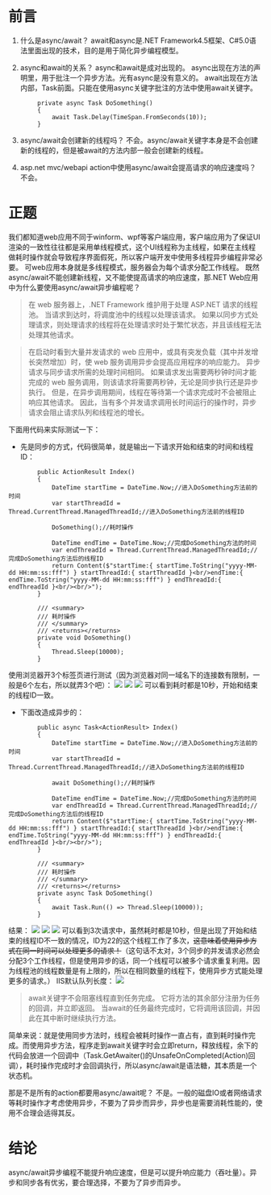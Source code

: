 # 前言
1. 什么是async/await？
await和async是.NET Framework4.5框架、C#5.0语法里面出现的技术，目的是用于简化异步编程模型。

2. async和await的关系？
async和await是成对出现的。
async出现在方法的声明里，用于批注一个异步方法。光有async是没有意义的。
await出现在方法内部，Task前面。只能在使用async关键字批注的方法中使用await关键字。
```
        private async Task DoSomething()
        {
            await Task.Delay(TimeSpan.FromSeconds(10));
        }
```

3. async/await会创建新的线程吗？
不会。async/await关键字本身是不会创建新的线程的，但是被await的方法内部一般会创建新的线程。

4. asp.net mvc/webapi action中使用async/await会提高请求的响应速度吗？
不会。


# 正题
我们都知道web应用不同于winform、wpf等客户端应用，客户端应用为了保证UI渲染的一致性往往都是采用单线程模式，这个UI线程称为主线程，如果在主线程做耗时操作就会导致程序界面假死，所以客户端开发中使用多线程异步编程非常必要。
可web应用本身就是多线程模式，服务器会为每个请求分配工作线程。
既然async/await不能创建新线程，又不能使提高请求的响应速度，那.NET Web应用中为什么要使用async/await异步编程呢？
> 在 web 服务器上，.NET Framework 维护用于处理 ASP.NET 请求的线程池。 当请求到达时，将调度池中的线程以处理该请求。 如果以同步方式处理请求，则处理请求的线程将在处理请求时处于繁忙状态，并且该线程无法处理其他请求。

> 在启动时看到大量并发请求的 web 应用中，或具有突发负载（其中并发增长突然增加）时，使 web 服务调用异步会提高应用程序的响应能力。 异步请求与同步请求所需的处理时间相同。 如果请求发出需要两秒钟时间才能完成的 web 服务调用，则该请求将需要两秒钟，无论是同步执行还是异步执行。 但是，在异步调用期间，线程在等待第一个请求完成时不会被阻止响应其他请求。 因此，当有多个并发请求调用长时间运行的操作时，异步请求会阻止请求队列和线程池的增长。

下面用代码来实际测试一下：
- 先是同步的方式，代码很简单，就是输出一下请求开始和结束的时间和线程ID：
```
        public ActionResult Index()
        {
            DateTime startTime = DateTime.Now;//进入DoSomething方法前的时间
            var startThreadId = Thread.CurrentThread.ManagedThreadId;//进入DoSomething方法前的线程ID

            DoSomething();//耗时操作

            DateTime endTime = DateTime.Now;//完成DoSomething方法的时间
            var endThreadId = Thread.CurrentThread.ManagedThreadId;//完成DoSomething方法后的线程ID
            return Content($"startTime:{ startTime.ToString("yyyy-MM-dd HH:mm:ss:fff") } startThreadId:{ startThreadId }<br/>endTime:{ endTime.ToString("yyyy-MM-dd HH:mm:ss:fff") } endThreadId:{ endThreadId }<br/><br/>");
        }

        /// <summary>
        /// 耗时操作
        /// </summary>
        /// <returns></returns>
        private void DoSomething()
        {
            Thread.Sleep(10000);
        }
```
使用浏览器开3个标签页进行测试（因为浏览器对同一域名下的连接数有限制，一般是6个左右，所以就弄3个吧）：
![](https://img2020.cnblogs.com/blog/610959/202006/610959-20200608140727887-1273042863.png)
![](https://img2020.cnblogs.com/blog/610959/202006/610959-20200608140740746-377835656.png)
![](https://img2020.cnblogs.com/blog/610959/202006/610959-20200608140752245-1159512543.png)
可以看到耗时都是10秒，开始和结束的线程ID一致。

- 下面改造成异步的：
```
        public async Task<ActionResult> Index()
        {
            DateTime startTime = DateTime.Now;//进入DoSomething方法前的时间
            var startThreadId = Thread.CurrentThread.ManagedThreadId;//进入DoSomething方法前的线程ID

            await DoSomething();//耗时操作

            DateTime endTime = DateTime.Now;//完成DoSomething方法的时间
            var endThreadId = Thread.CurrentThread.ManagedThreadId;//完成DoSomething方法后的线程ID
            return Content($"startTime:{ startTime.ToString("yyyy-MM-dd HH:mm:ss:fff") } startThreadId:{ startThreadId }<br/>endTime:{ endTime.ToString("yyyy-MM-dd HH:mm:ss:fff") } endThreadId:{ endThreadId }<br/><br/>");
        }

        /// <summary>
        /// 耗时操作
        /// </summary>
        /// <returns></returns>
        private async Task DoSomething()
        {
            await Task.Run(() => Thread.Sleep(10000));
        }
```
结果：
![](https://img2020.cnblogs.com/blog/610959/202006/610959-20200608141713645-2057263.png)
![](https://img2020.cnblogs.com/blog/610959/202006/610959-20200608141731722-1089309202.png)
![](https://img2020.cnblogs.com/blog/610959/202006/610959-20200608141749272-804116707.png)
可以看到3次请求中，虽然耗时都是10秒，但是出现了开始和结束的线程ID不一致的情况，ID为22的这个线程工作了多次，~~这意味着使用异步方式在同一时间可以处理更多的请求！~~（这句话不太对，3个同步的并发请求必然会分配3个工作线程，但是使用异步的话，同一个线程可以被多个请求重复利用。因为线程池的线程数量是有上限的，所以在相同数量的线程下，使用异步方式能处理更多的请求。）
IIS默认队列长度：
![](https://img2020.cnblogs.com/blog/610959/202006/610959-20200608144237555-2088045720.png)

> await关键字不会阻塞线程直到任务完成。 它将方法的其余部分注册为任务的回调，并立即返回。 当await的任务最终完成时，它将调用该回调，并因此在其中断时继续执行方法。

简单来说：就是使用同步方法时，线程会被耗时操作一直占有，直到耗时操作完成。而使用异步方法，程序走到await关键字时会立即return，释放线程，余下的代码会放进一个回调中（Task.GetAwaiter()的UnsafeOnCompleted(Action)回调），耗时操作完成时才会回调执行，所以async/await是语法糖，其本质是一个状态机。

那是不是所有的action都要用async/await呢？
不是。一般的磁盘IO或者网络请求等耗时操作才考虑使用异步，不要为了异步而异步，异步也是需要消耗性能的，使用不合理会适得其反。

# 结论
async/await异步编程不能提升响应速度，但是可以提升响应能力（吞吐量）。异步和同步各有优劣，要合理选择，不要为了异步而异步。